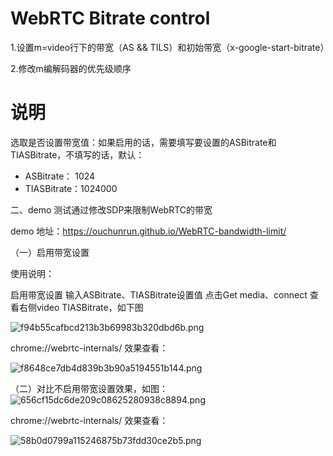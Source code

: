 # WebRTC Bitrate control



1.设置m=video行下的带宽（AS && TILS）和初始带宽（x-google-start-bitrate）

2.修改m编解码器的优先级顺序


# 说明

选取是否设置带宽值：如果启用的话，需要填写要设置的ASBitrate和TIASBitrate，不填写的话，默认：
- ASBitrate： 1024
- TIASBitrate：1024000


二、demo 测试通过修改SDP来限制WebRTC的带宽

demo 地址：https://ouchunrun.github.io/WebRTC-bandwidth-limit/



（一）启用带宽设置

使用说明：

启用带宽设置
输入ASBitrate、TIASBitrate设置值
点击Get media、connect
查看右侧video TIASBitrate，如下图


![f94b55cafbcd213b3b69983b320dbd6b.png](https://i.loli.net/2019/12/13/gNXM93dJTHe4IQq.png)

chrome://webrtc-internals/ 效果查看：

![f8648ce7db4d839b3b90a5194551b144.png](https://i.loli.net/2019/12/13/Q26j8b7oNvFqBiR.png)



（二）对比不启用带宽设置效果，如图：
![656cf15dc6de209c08625280938c8894.png](https://i.loli.net/2019/12/13/OZCV23csGEprzRx.png)


chrome://webrtc-internals/ 效果查看：

![58b0d0799a115246875b73fdd30ce2b5.png](https://i.loli.net/2019/12/13/CZzqlc4oKf6pjkE.png)